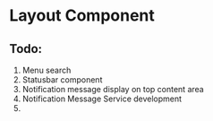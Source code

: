 # Layout Component

## Todo:
1. Menu search
2. Statusbar component
3. Notification message display on top content area
4. Notification Message Service development
5. 